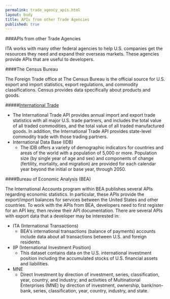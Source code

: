 ```yaml
---
permalink: trade_agency_apis.html
layout: body
title: APIs from other Trade Agencies
published: true
---
```



###APIs from other Trade Agencies

ITA works with many other federal agencies to help U.S. companies get the resources they need and expand their overseas markets.  These agencies provide APIs that are useful to developers. 

####The Census Bureau

The Foreign Trade office at The Census Bureau is the official source for U.S. export and import statistics, export regulations, and commodity classifications.  Census provides data specifically about products and goods.

#####[International Trade](http://www.census.gov/data/developers/data-sets/international-trade.html)

- The International Trade API provides annual import and export trade statistics with all major U.S. trade partners, and includes the total value of all traded commodities, and the total value of all traded manufactured goods. In addition, the International Trade API provides state-level commodity trade with those trading partners.
- International Data Base (IDB)
  - The IDB offers a variety of demographic indicators for countries and areas of the world with a population of 5,000 or more.  Population size (by single year of age and sex) and components of change (fertility, mortality, and migration) are provided for each calendar year beyond the initial or base year, through 2050.

####Bureau of Economic Analysis (BEA)

The International Accounts program within BEA publishes several APIs regarding economic statistics.  In particular, these APIs provide the export/import balances for services between the United States and other countries.
To work with the APIs from BEA, developers need to first register for an API key, then review their API documentation.  There are several APIs with export data that a developer may be interested in:
- ITA (International Transactions)
  - BEA's international transactions (balance of payments) accounts include data about all transactions between U.S. and foreign residents. 
- IIP (International Investment Position)
  - This dataset contains data on the U.S. international investment position including the accumulated stocks of U.S. financial assets and liabilities.
- MNE
  - Direct Investment by direction of investment, series, classification, year, country, and industry; and activities of Multinational Enterprises (MNE) by direction of investment, ownership, bank/non-bank, series, classification, year, country, industry, and state.
